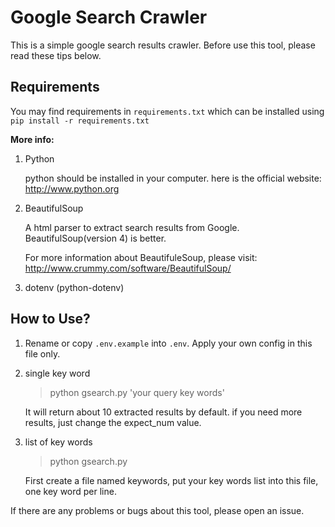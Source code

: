 Google Search Crawler
======================

This is a simple google search results crawler. Before use this tool, please read these tips below.

Requirements
----------------------
You may find requirements in `requirements.txt` which can be installed using `pip install -r requirements.txt`

**More info:**

1. Python
    
    python should be installed in your computer. here is the official website: http://www.python.org

2. BeautifulSoup
    
    A html parser to extract search results from Google. BeautifulSoup(version 4) is better. 
    
    For more information about BeautifuleSoup, please visit: http://www.crummy.com/software/BeautifulSoup/

3. dotenv (python-dotenv)

How to Use?
----------------------
1. Rename or copy `.env.example` into `.env`. Apply your own config in this file only.

2. single key word
    
    >python gsearch.py 'your query key words'
    
    It will return about 10 extracted results by default. if you need more results, just change the expect_num value.
3. list of key words
    >python gsearch.py
    
    First create a file named keywords, put your key words list into this file, one key word per line.

If there are any problems or bugs about this tool, please open an issue.
